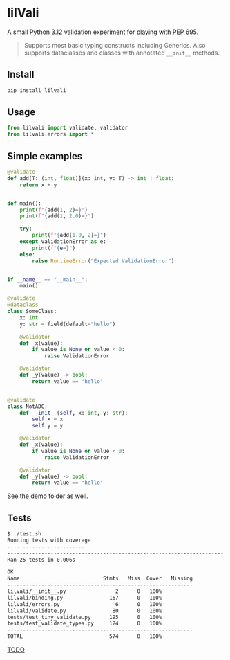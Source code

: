 # lilVali

A small Python 3.12 validation experiment for playing with [PEP 695](https://peps.python.org/pep-0695/). 

> Supports most basic typing constructs including Generics. 
> Also supports dataclasses and classes with annotated `__init__` methods.

## Install
```bash
pip install lilvali
```

## Usage

```python
from lilvali import validate, validator
from lilvali.errors import *
```

## Simple examples
```python
@validate
def add[T: (int, float)](x: int, y: T) -> int | float:
    return x + y


def main():
    print(f"{add(1, 2)=}")
    print(f"{add(1, 2.0)=}")

    try:
        print(f"{add(1.0, 2)=}")
    except ValidationError as e:
        print(f"{e=}")
    else:
        raise RuntimeError("Expected ValidationError")


if __name__ == "__main__":
    main()
```

```python
@validate
@dataclass
class SomeClass:
    x: int
    y: str = field(default="hello")

    @validator
    def _x(value):
        if value is None or value < 0:
            raise ValidationError

    @validator
    def _y(value) -> bool:
        return value == "hello"


@validate
class NotADC:
    def __init__(self, x: int, y: str):
        self.x = x
        self.y = y

    @validator
    def _x(value):
        if value is None or value < 0:
            raise ValidationError

    @validator
    def _y(value) -> bool:
        return value == "hello"
```

See the demo folder as well. 

## Tests
```bash
$ ./test.sh
Running tests with coverage
.........................
----------------------------------------------------------------------
Ran 25 tests in 0.006s

OK
Name                           Stmts   Miss  Cover   Missing
------------------------------------------------------------
lilvali/__init__.py                2      0   100%
lilvali/binding.py               167      0   100%
lilvali/errors.py                  6      0   100%
lilvali/validate.py               80      0   100%
tests/test_tiny_validate.py      195      0   100%
tests/test_validate_types.py     124      0   100%
------------------------------------------------------------
TOTAL                            574      0   100%
```

[TODO](docs/TODO.md)